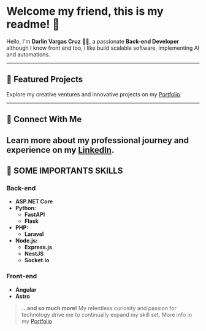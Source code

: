 # Welcome my friend, this is my readme! 🚀

Hello, I'm **Darlin Vargas Cruz** 👨‍💻, a passionate **Back-end Developer** although I know front end too, i like build scalable software, implementing AI and automations.

---
## 🌟 Featured Projects

Explore my creative ventures and innovative projects on my [Portfolio](https://darlinvc.netlify.app).

---
## 🔗 Connect With Me

Learn more about my professional journey and experience on my [LinkedIn](https://www.linkedin.com/in/darlin-vargas-cruz-573400262/).
---

## 🚀 SOME IMPORTANTS SKILLS

### Back-end
- **ASP.NET Core**
- **Python:** 
  - **FastAPI**
  - **Flask**
- **PHP:** 
  - **Laravel**
- **Node.js:**
  - **Express.js**
  - **NestJS**
  - **Socket.io**

### Front-end
- **Angular**
- **Astro**

> **...and so much more!** My relentless curiosity and passion for technology drive me to continually expand my skill set. More info in my [Portfolio](https://darlinvc.netlify.app)


